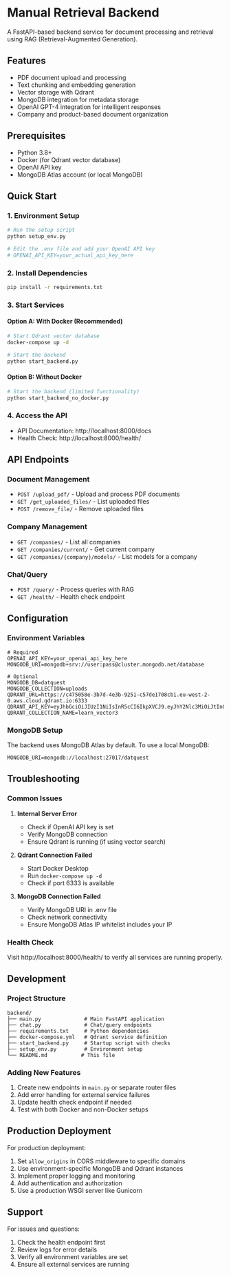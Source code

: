 # Manual Retrieval Backend

A FastAPI-based backend service for document processing and retrieval using RAG (Retrieval-Augmented Generation).

## Features

- PDF document upload and processing
- Text chunking and embedding generation
- Vector storage with Qdrant
- MongoDB integration for metadata storage
- OpenAI GPT-4 integration for intelligent responses
- Company and product-based document organization

## Prerequisites

- Python 3.8+
- Docker (for Qdrant vector database)
- OpenAI API key
- MongoDB Atlas account (or local MongoDB)

## Quick Start

### 1. Environment Setup

```bash
# Run the setup script
python setup_env.py

# Edit the .env file and add your OpenAI API key
# OPENAI_API_KEY=your_actual_api_key_here
```

### 2. Install Dependencies

```bash
pip install -r requirements.txt
```

### 3. Start Services

#### Option A: With Docker (Recommended)
```bash
# Start Qdrant vector database
docker-compose up -d

# Start the backend
python start_backend.py
```

#### Option B: Without Docker
```bash
# Start the backend (limited functionality)
python start_backend_no_docker.py
```

### 4. Access the API

- API Documentation: http://localhost:8000/docs
- Health Check: http://localhost:8000/health/

## API Endpoints

### Document Management
- `POST /upload_pdf/` - Upload and process PDF documents
- `GET /get_uploaded_files/` - List uploaded files
- `POST /remove_file/` - Remove uploaded files

### Company Management
- `GET /companies/` - List all companies
- `GET /companies/current/` - Get current company
- `GET /companies/{company}/models/` - List models for a company

### Chat/Query
- `POST /query/` - Process queries with RAG
- `GET /health/` - Health check endpoint

## Configuration

### Environment Variables

```env
# Required
OPENAI_API_KEY=your_openai_api_key_here
MONGODB_URI=mongodb+srv://user:pass@cluster.mongodb.net/database

# Optional
MONGODB_DB=datquest
MONGODB_COLLECTION=uploads
QDRANT_URL=https://c475058e-3b7d-4e3b-9251-c57de1708cb1.eu-west-2-0.aws.cloud.qdrant.io:6333
QDRANT_API_KEY=eyJhbGciOiJIUzI1NiIsInR5cCI6IkpXVCJ9.eyJhY2Nlc3MiOiJtIn0.lm1RZR5M1o9mplR0W0WJXHH_opdKpKEvkm5LxRO5waM
QDRANT_COLLECTION_NAME=learn_vector3
```

### MongoDB Setup

The backend uses MongoDB Atlas by default. To use a local MongoDB:

```env
MONGODB_URI=mongodb://localhost:27017/datquest
```

## Troubleshooting

### Common Issues

1. **Internal Server Error**
   - Check if OpenAI API key is set
   - Verify MongoDB connection
   - Ensure Qdrant is running (if using vector search)

2. **Qdrant Connection Failed**
   - Start Docker Desktop
   - Run `docker-compose up -d`
   - Check if port 6333 is available

3. **MongoDB Connection Failed**
   - Verify MongoDB URI in .env file
   - Check network connectivity
   - Ensure MongoDB Atlas IP whitelist includes your IP

### Health Check

Visit http://localhost:8000/health/ to verify all services are running properly.

## Development

### Project Structure

```
backend/
├── main.py              # Main FastAPI application
├── chat.py              # Chat/query endpoints
├── requirements.txt     # Python dependencies
├── docker-compose.yml   # Qdrant service definition
├── start_backend.py     # Startup script with checks
├── setup_env.py         # Environment setup
└── README.md           # This file
```

### Adding New Features

1. Create new endpoints in `main.py` or separate router files
2. Add error handling for external service failures
3. Update health check endpoint if needed
4. Test with both Docker and non-Docker setups

## Production Deployment

For production deployment:

1. Set `allow_origins` in CORS middleware to specific domains
2. Use environment-specific MongoDB and Qdrant instances
3. Implement proper logging and monitoring
4. Add authentication and authorization
5. Use a production WSGI server like Gunicorn

## Support

For issues and questions:
1. Check the health endpoint first
2. Review logs for error details
3. Verify all environment variables are set
4. Ensure all external services are running
